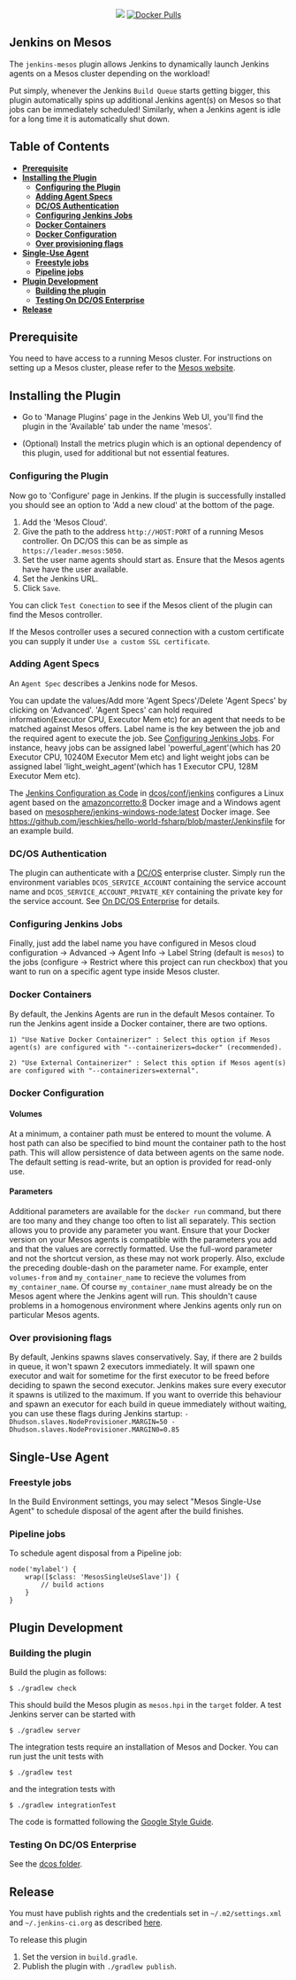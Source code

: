 <p align="center">
  <a href='https://ci.jenkins.io/job/Plugins/job/mesos-plugin/job/master/'><img src='https://ci.jenkins.io/buildStatus/icon?job=Plugins%2Fmesos-plugin%2Fmaster'></a>
  <a href="https://cloud.docker.com/u/mesosphere/repository/docker/mesosphere/jenkins/general"><img alt="Docker Pulls" src="https://img.shields.io/docker/pulls/mesosphere/jenkins.svg"></a>
</p>

Jenkins on Mesos
----------------

The `jenkins-mesos` plugin allows Jenkins to dynamically launch Jenkins agents on a
Mesos cluster depending on the workload!

Put simply, whenever the Jenkins `Build Queue` starts getting bigger, this plugin
automatically spins up additional Jenkins agent(s) on Mesos so that jobs can be
immediately scheduled! Similarly, when a Jenkins agent is idle for a long time it
is automatically shut down.

## Table of Contents
<!-- toc -->
- __[Prerequisite](#prerequisite)__
- __[Installing the Plugin](#installing-the-plugin)__
  - __[Configuring the Plugin](#configuring-the-plugin)__
  - __[Adding Agent Specs](#adding-agent-specs)__
  - __[DC/OS Authentication](#dcos-authentication)__
  - __[Configuring Jenkins Jobs](#configuring-jenkins-jobs)__
  - __[Docker Containers](#docker-containers)__
  - __[Docker Configuration](#docker-configuration)__
  - __[Over provisioning flags](#over-provisioning-flags)__
- __[Single-Use Agent](#single-use-agent)__
  - __[Freestyle jobs](#freestyle-jobs)__
  - __[Pipeline jobs](#pipeline-jobs)__
- __[Plugin Development](#plugin-development)__
  - __[Building the plugin](#building-the-plugin)__
  - __[Testing On DC/OS Enterprise](#testing-on-dcos-enterprise)__
- __[Release](#release)__
<!-- /toc -->


## Prerequisite ##

You need to have access to a running Mesos cluster. For instructions on setting up a Mesos cluster, please refer to the [Mesos website](http://mesos.apache.org).

## Installing the Plugin ##

* Go to 'Manage Plugins' page in the Jenkins Web UI, you'll find the plugin in the 'Available' tab under the name 'mesos'.

* (Optional) Install the metrics plugin which is an optional dependency of this plugin, used for additional but not essential features.

### Configuring the Plugin ###

Now go to 'Configure' page in Jenkins. If the plugin is successfully installed
you should see an option to 'Add a new cloud' at the bottom of the page.

1. Add the 'Mesos Cloud'.
2. Give the path to the address `http://HOST:PORT` of a running Mesos controller. On DC/OS this can be as simple as `https://leader.mesos:5050`.
3. Set the user name agents should start as. Ensure that the Mesos agents have have the user available.
4. Set the Jenkins URL.
5. Click `Save`.

You can click `Test Conection` to see if the Mesos client of the plugin can find the Mesos controller.

If the Mesos controller uses a secured connection with a custom certificate you can supply it under
`Use a custom SSL certificate`.

### Adding Agent Specs ###

An `Agent Spec` describes a Jenkins node for Mesos.

You can update the values/Add  more 'Agent Specs'/Delete 'Agent Specs' by clicking on 'Advanced'.
'Agent Specs' can hold required information(Executor CPU, Executor Mem etc) for an agent that needs
to be matched against Mesos offers.
Label name is the key between the job and the required agent to execute the job. See [Configuring Jenkins Jobs](#configuring-jenkins-jobs).
For instance, heavy jobs can be assigned  label 'powerful_agent'(which has 20 Executor CPU, 10240M Executor Mem etc)
and light weight jobs can be assigned label 'light_weight_agent'(which has  1 Executor CPU, 128M Executor Mem etc).

The [Jenkins Configuration as Code](https://jenkins.io/projects/jcasc/) in [dcos/conf/jenkins](dcos/conf/jenkins/configuration.yaml) configures a Linux agent based on the [amazoncorretto:8](https://hub.docker.com/_/amazoncorretto) Docker image and a Windows agent based on [mesosphere/jenkins-windows-node:latest](https://hub.docker.com/repository/docker/mesosphere/jenkins-windows-node/) Docker image. See https://github.com/jeschkies/hello-world-fsharp/blob/master/Jenkinsfile for an example build.

### DC/OS Authentication ###

The plugin can authenticate with a [DC/OS](https://docs.d2iq.com/mesosphere/dcos/1.13/security/ent/service-auth/) enterprise cluster. 
Simply run the environment variables `DCOS_SERVICE_ACCOUNT` containing the service account name and
`DCOS_SERVICE_ACCOUNT_PRIVATE_KEY` containing the private key for the service account. See [On DC/OS Enterprise](#on-dcos-enterprise) for details.

### Configuring Jenkins Jobs ###

Finally, just add the label name you have configured in Mesos cloud configuration -> Advanced -> Agent Info -> Label String (default is `mesos`) 
to the jobs (configure -> Restrict where this project can run checkbox) that you want to run on a specific agent type inside Mesos cluster.

### Docker Containers ###

By default, the Jenkins Agents are run in the default Mesos container. To run the Jenkins agent inside a Docker container, there are two options.

	1) "Use Native Docker Containerizer" : Select this option if Mesos agent(s) are configured with "--containerizers=docker" (recommended).

	2) "Use External Containerizer" : Select this option if Mesos agent(s) are configured with "--containerizers=external".

### Docker Configuration ###

#### Volumes ####

At a minimum, a container path must be entered to mount the volume. A host path can also be specified to bind mount the container path to the host path. This will allow persistence of data between agents on the same node. The default setting is read-write, but an option is provided for read-only use.

#### Parameters ####

Additional parameters are available for the `docker run` command, but there are too many and they change too often to list all separately. This section allows you to provide any parameter you want. Ensure that your Docker version on your Mesos agents is compatible with the parameters you add and that the values are correctly formatted. Use the full-word parameter and not the shortcut version, as these may not work properly. Also, exclude the preceding double-dash on the parameter name. For example, enter `volumes-from` and `my_container_name` to recieve the volumes from `my_container_name`. Of course `my_container_name` must already be on the Mesos agent where the Jenkins agent will run. This shouldn't cause problems in a homogenous environment where Jenkins agents only run on particular Mesos agents.

### Over provisioning flags ###

By default, Jenkins spawns slaves conservatively. Say, if there are 2 builds in queue, it won't spawn 2 executors immediately. It will spawn one executor and wait for sometime for the first executor to be freed before deciding to spawn the second executor. Jenkins makes sure every executor it spawns is utilized to the maximum.
If you want to override this behaviour and spawn an executor for each build in queue immediately without waiting, you can use these flags during Jenkins startup:
`-Dhudson.slaves.NodeProvisioner.MARGIN=50 -Dhudson.slaves.NodeProvisioner.MARGIN0=0.85`

## Single-Use Agent ##

### Freestyle jobs ###

In the Build Environment settings, you may select "Mesos Single-Use Agent" to schedule disposal of the agent after the build finishes.

### Pipeline jobs ###

To schedule agent disposal from a Pipeline job:

    node('mylabel') {
        wrap([$class: 'MesosSingleUseSlave']) {
            // build actions
        }
    }


## Plugin Development

### Building the plugin ###

Build the plugin as follows:

    $ ./gradlew check

This should build the Mesos plugin as `mesos.hpi` in the `target` folder. A test Jenkins server can be
started with

    $ ./gradlew server 

The integration tests require an installation of Mesos and Docker. You can run just the unit tests with

    $ ./gradlew test

and the integration tests with

    $ ./gradlew integrationTest

The code is formatted following the [Google Style Guide](https://github.com/google/styleguide).

### Testing On DC/OS Enterprise

See the [dcos folder](dcos-testing/README.md).

## Release

You must have publish rights and the credentials set in `~/.m2/settings.xml` and `~/.jenkins-ci.org` as described
[here](https://wiki.jenkins.io/display/JENKINS/Hosting+Plugins#HostingPlugins-Releasingtojenkins-ci.org).

To release this plugin

1. Set the version in `build.gradle`.
2. Publish the plugin with `./gradlew publish`.

